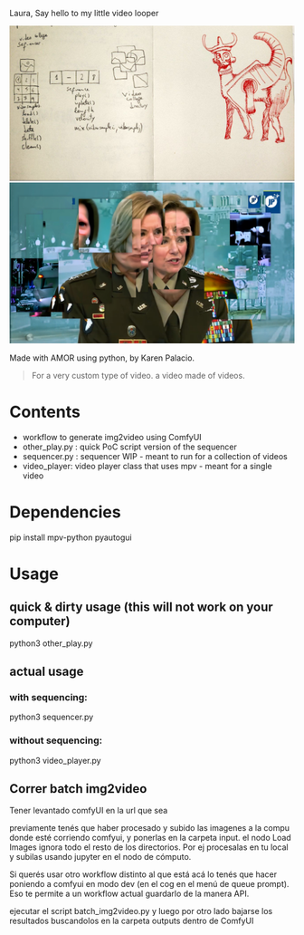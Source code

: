 Laura, Say hello to my little video looper


<img src="idea.jpg">
<img src="screen.png">


Made with AMOR using python, by Karen Palacio.

> For a very custom type of video.
> a video made of videos.

# Contents

- workflow to generate img2video using ComfyUI 
- other_play.py : quick PoC script version of the sequencer
- sequencer.py : sequencer WIP - meant to run for a collection of videos
- video_player: video player class that uses mpv - meant for a single video

# Dependencies
pip install mpv-python pyautogui


# Usage
## quick & dirty usage (this will not work on your computer)
python3 other_play.py

## actual usage
### with sequencing:
python3 sequencer.py

### without sequencing:
python3 video_player.py



## Correr batch img2video

Tener levantado comfyUI en la url que sea

previamente tenés que haber procesado y subido las imagenes a la compu donde esté corriendo comfyui, y ponerlas en la carpeta input. el nodo Load Images ignora todo el resto de los directorios. Por ej procesalas en tu local y subilas usando jupyter en el nodo de cómputo.

Si querés usar otro workflow distinto al que está acá lo tenés que hacer poniendo a comfyui en modo dev (en el cog en el menú de queue prompt). Eso te permite a un workflow actual guardarlo de la manera API.

ejecutar el script batch_img2video.py y luego por otro lado bajarse los resultados buscandolos en la carpeta outputs dentro de ComfyUI
